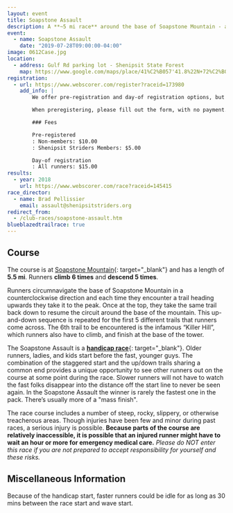 ```yaml
---
layout: event
title: Soapstone Assault
description: A **~5 mi race** around the base of Soapstone Mountain - a supercharged hill workout where runners climb the mountain a total of 6 times
event: 
  - name: Soapstone Assault
    date: "2019-07-28T09:00:00-04:00"
image: 0612Case.jpg
location: 
  - address: Gulf Rd parking lot - Shenipsit State Forest
    map: https://www.google.com/maps/place/41%C2%B057'41.8%22N+72%C2%B024'30.9%22W/@41.961598,-72.408573,11z/data=!4m2!3m1!1s0x0:0x0?hl=en
registration: 
  - url: https://www.webscorer.com/register?raceid=173980
    add_info: |
        We offer pre-registration and day-of registration options, but **strongly** encourage pre-registration.

        When preregistering, please fill out the form, with no payment. Payment is collected on race day for both pre-registration and day-of registration.

        ### Fees

        Pre-registered
        : Non-members: $10.00
        : Shenipsit Striders Members: $5.00

        Day-of registration
        : All runners: $15.00
results: 
  - year: 2018
    url: https://www.webscorer.com/race?raceid=145415
race_director: 
  - name: Brad Pellissier
    email: assault@shenipsitstriders.org
redirect_from:
  - /club-races/soapstone-assault.htm
blueblazedtrailrace: true
---
```


## Course
The course is at [Soapstone Mountain](http://www.ct.gov/deep/shenipsit){: target="_blank"} and has a length of **5.5 mi**. Runners **climb 6 times** and **descend 5 times**.

Runners circumnavigate the base of Soapstone Mountain in a counterclockwise direction and each time they encounter a trail heading upwards they take it to the peak. Once at the top, they take the same trail back down to resume the circuit around the base of the mountain. This up-and-down sequence is repeated for the first 5 different trails that runners come across. The 6th trail to be encountered is the infamous &#8220;Killer Hill&#8221;, which runners also have to climb, and finish at the base of the tower.

The Soapstone Assault is a [**handicap race**](http://en.wikipedia.org/wiki/Handicap_race){: target="_blank"}. Older runners, ladies, and kids start before the fast, younger guys. The combination of the staggered start and the up/down trails sharing a common end provides a unique opportunity to see other runners out on the course at some point during the race. Slower runners will not have to watch the fast folks disappear into the distance off the start line to never be seen again. In the Soapstone Assault the winner is  rarely the fastest one in the pack. There’s usually more of a "mass finish".

The race course includes a number of steep, rocky, slippery, or otherwise treacherous areas. Though injuries have been few and minor during past races, a serious injury is possible. **Because parts of the course are relatively inaccessible, it is possible that an injured runner might have to wait an hour or more for emergency medical care.** *Please do NOT enter this race if you are not prepared to accept responsibility for yourself and these risks.*

## Miscellaneous Information
Because of the handicap start, faster runners could be idle for as long as 30 mins between the race start and wave start.